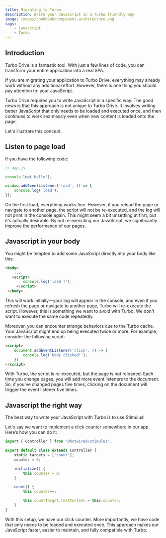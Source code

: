 ```yaml
---
title: Migrating to Turbo
description: Write your Javascript in a Turbo friendly way
image: images/cookbook/component-architecture.png
tags: 
    - javascript
    - Turbo
---
```


## Introduction

Turbo Drive is a fantastic tool. With just a few lines of code, you can transform your entire application into a real SPA.

If you are migrating your application to Turbo Drive, everything may already work without any additional effort. However, there is one thing you should pay attention to: your JavaScript.

Turbo Drive requires you to write JavaScript in a specific way. The good news is that this approach is not unique to Turbo Drive. It involves writing better JavaScript that only needs to be loaded and executed once, and then continues to work seamlessly even when new content is loaded onto the page.

Let's illustrate this concept.

## Listen to page load

If you have the following code:

```javascript
// app.js

console.log('hello');

window.addEventListener('load', () => {
    console.log('load');
});
```

On the first load, everything works fine. 
However, if you reload the page or navigate to another page, the script will not be re-executed, and the log will not print in the console again. This might seem a bit unsettling at first, but it's actually desirable. 
By not re-executing our JavaScript, we significantly improve the performance of our pages.

## Javascript in your body

You might be tempted to add some JavaScript directly into your body like this:

```html
<body>
    ...
   <script>
        console.log('load !');
     </script>
 </body>
```

This will work initially—your log will appear in the console, and even if you refresh the page or navigate to another page, Turbo will re-execute the script. However, this is something we want to avoid with Turbo. We don't want to execute the same code repeatedly.

Moreover, you can encounter strange behaviors due to the Turbo cache. Your JavaScript might end up being executed twice or more. For example, consider the following script:

```html
<script>
    document.addEventListener('click', () => {
        console.log('body clicked!');
    })
</script>
```

With Turbo, the script is re-executed, but the page is not reloaded. Each time you change pages, you will add more event listeners to the document. So, if you've changed pages five times, clicking on the document will trigger the event listener five times.

## Javascript the right way

The best way to write your JavaScript with Turbo is to use Stimulus!

Let's say we want to implement a click counter somewhere in our app. Here’s how you can do it:

```javascript
import { Controller } from '@hotwired/stimulus';

export default class extends Controller {
    static targets = ['count'];
    counter = 0;

    initialize() {
        this.counter = 0;
    }

    count() {
        this.counter++;

        this.countTarget.textContent = this.counter;
    }
}
```

With this setup, we have our click counter. More importantly, we have code that only needs to be loaded and executed once. This approach makes our JavaScript faster, easier to maintain, and fully compatible with Turbo.